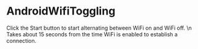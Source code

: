 # AndroidWifiToggling

Click the Start button to start alternating between WiFi on and WiFi off. \n
Takes about 15 seconds from the time WiFi is enabled to establish a connection. 

